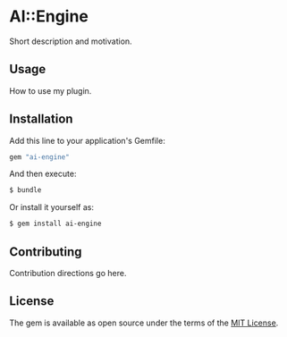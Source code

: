 # AI::Engine

Short description and motivation.

## Usage

How to use my plugin.

## Installation

Add this line to your application's Gemfile:

```ruby
gem "ai-engine"
```

And then execute:

```bash
$ bundle
```

Or install it yourself as:

```bash
$ gem install ai-engine
```

## Contributing

Contribution directions go here.

## License

The gem is available as open source under the terms of the [MIT License](https://opensource.org/licenses/MIT).
